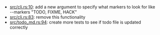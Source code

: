 * [src/cli.rs:10](src/cli.rs#L10): add a new argument to specify what markers to look for like --markers "TODO, FIXME, HACK"
* [src/cli.rs:83](src/cli.rs#L83): remove this functionality
* [src/todo_md.rs:94](src/todo_md.rs#L94): create more tests to see if todo file is updated correctly
